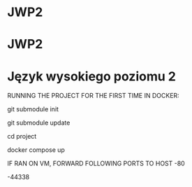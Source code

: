 ﻿# JWP2
# JWP2
# Język wysokiego poziomu 2

RUNNING THE PROJECT FOR THE FIRST TIME IN DOCKER:

git submodule init


git submodule update


cd project


docker compose up

IF RAN ON VM, FORWARD FOLLOWING PORTS TO HOST
-80


-44338
